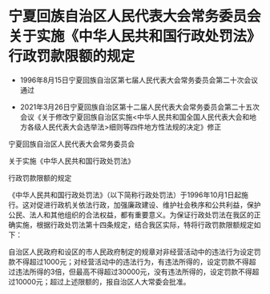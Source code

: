 # 宁夏回族自治区人民代表大会常务委员会关于实施《中华人民共和国行政处罚法》行政罚款限额的规定

- 1996年8月15日宁夏回族自治区第七届人民代表大会常务委员会第二十次会议通过

- 2021年3月26日宁夏回族自治区第十二届人民代表大会常务委员会第二十五次会议《关于修改宁夏回族自治区实施<中华人民共和国全国人民代表大会和地方各级人民代表大会选举法>细则等四件地方性法规的决定》修正

<!-- INFO END -->

宁夏回族自治区人民代表大会常务委员会

关于实施《中华人民共和国行政处罚法》

行政罚款限额的规定

《中华人民共和国行政处罚法》（以下简称行政处罚法）于1996年10月1日起施行。这对促进行政机关依法行政，加强廉政建设、维护社会秩序和公共利益，保护公民、法人和其他组织的合法权益，都有重要意义。为保证行政处罚法在我区的正确实施，根据行政处罚法第十四条规定，结合我区实际，特将行政罚款限额规定如下：

自治区人民政府和设区的市人民政府制定的规章对非经营活动中的违法行为设定罚款不得超过1000元；对经营活动中的违法行为，有违法所得的，设定罚款不得超过违法所得的3倍，但最高不得超过30000元，没有违法所得的，设定罚款不得超过10000元；超过上述限额的，报自治区人大常委会批准。
